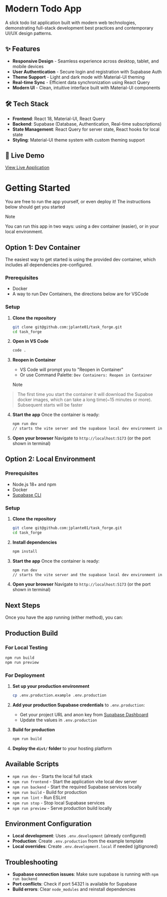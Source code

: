 # Modern Todo App

A slick todo list application built with modern web technologies, demonstrating full-stack development best practices and contemporary UI/UX design patterns.

## ✨ Features

- **Responsive Design** - Seamless experience across desktop, tablet, and mobile devices
- **User Authentication** - Secure login and registration with Supabase Auth
- **Theme Support** - Light and dark mode with Material-UI theming
- **Real-time Sync** - Efficient data synchronization using React Query
- **Modern UI** - Clean, intuitive interface built with Material-UI components

## 🛠️ Tech Stack

- **Frontend**: React 18, Material-UI, React Query
- **Backend**: Supabase (Database, Authentication, Real-time subscriptions)
- **State Management**: React Query for server state, React hooks for local state
- **Styling**: Material-UI theme system with custom theming support

## 🚀 Live Demo

[View Live Application](taskforge.jplante.dev)

# Getting Started

You are free to run the app yourself, or even deploy it! The instructions below should get you started

> [!NOTE]
> You can run this app in two ways: using a dev container (easier), or in your local environment.

## Option 1: Dev Container

The easiest way to get started is using the provided dev container, which includes all dependencies pre-configured.

### Prerequisites
- Docker
- A way to run Dev Containers, the directions below are for VSCode

### Setup
1. **Clone the repository**
   ```bash
   git clone git@github.com:jplante01/task_forge.git
   cd task_forge
   ```

2. **Open in VS Code**
   ```bash
   code .
   ```

3. **Reopen in Container**
   - VS Code will prompt you to "Reopen in Container"
   - Or use Command Palette: `Dev Containers: Reopen in Container`

   > [!NOTE]
> The first time you start the container it will download the Supabse docker images, which can take a long time(~15 minutes or more). Subsequent starts will be faster

4. **Start the app**
   Once the container is ready:
   ```bash
   npm run dev
   // starts the vite server and the supabase local dev environment in one command
   ```

5. **Open your browser**
   Navigate to `http://localhost:5173` (or the port shown in terminal)

## Option 2: Local Environment

### Prerequisites
- Node.js 18+ and npm
- Docker
- [Supabase CLI](https://supabase.com/docs/guides/cli/getting-started)

### Setup

1. **Clone the repository**
   ```bash
   git clone git@github.com:jplante01/task_forge.git
   cd task_forge
   ```

2. **Install dependencies**
   ```bash
   npm install
   ```

3. **Start the app**
   Once the container is ready:
   ```bash
   npm run dev
   // starts the vite server and the supabase local dev environment in one command
   ```

4. **Open your browser**
   Navigate to `http://localhost:5173` (or the port shown in terminal)

## Next Steps

Once you have the app running (either method), you can:

## Production Build

### For Local Testing
```bash
npm run build
npm run preview
```

### For Deployment
1. **Set up your production environment**
   ```bash
   cp .env.production.example .env.production
   ```
   
2. **Add your production Supabase credentials** to `.env.production`:
   - Get your project URL and anon key from [Supabase Dashboard](https://supabase.com/dashboard)
   - Update the values in `.env.production`

3. **Build for production**
   ```bash
   npm run build
   ```

4. **Deploy the `dist/` folder** to your hosting platform

## Available Scripts

- `npm run dev` - Starts the local full stack
- `npm run frontend` - Start the application vite local dev server 
- `npm run backend` - Start the required Supabase services locally
- `npm run build` - Build for production
- `npm run lint` - Run ESLint
- `npm run stop` - Stop local Supabase services
- `npm run preview` - Serve production build locally

## Environment Configuration

- **Local development**: Uses `.env.development` (already configured)
- **Production**: Create `.env.production` from the example template
- **Local overrides**: Create `.env.development.local` if needed (gitignored)

## Troubleshooting

- **Supabase connection issues**: Make sure supabase is running with `npm run backend`
- **Port conflicts**: Check if port 54321 is available for Supabase
- **Build errors**: Clear `node_modules` and reinstall dependencies